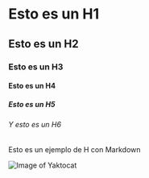 # Esto es un H1
## Esto es un H2
### Esto es un H3
#### Esto es un H4
##### Esto es un H5
###### Y esto es un H6
Esto es un ejemplo de H con Markdown

![Image of Yaktocat](https://octodex.github.com/images/yaktocat.png)
